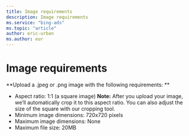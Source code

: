 ```yaml
---
title: Image requirements
description: Image requirements
ms.service: "bing-ads"
ms.topic: "article"
author: eric-urban
ms.author: eur
---
```


# Image requirements

**Upload a .jpeg or .png image with the following requirements: **
- Aspect ratio: 1:1 (a square image) 			**Note:** After you upload your image, we’ll automatically crop it to this aspect ratio. You can also adjust the size of the square with our cropping tool.
- Minimum image dimensions: 720x720 pixels
- Maximum image dimensions: None
- Maximum file size: 20MB


